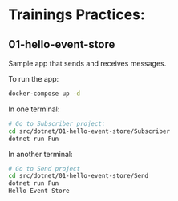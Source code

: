 # Trainings Practices:


## 01-hello-event-store
Sample app that sends and receives messages.

To run the app:
```bash
docker-compose up -d
```

In one terminal:
```bash
# Go to Subscriber project:
cd src/dotnet/01-hello-event-store/Subscriber
dotnet run Fun
```

In another terminal:
```bash
# Go to Send project
cd src/dotnet/01-hello-event-store/Send
dotnet run Fun
Hello Event Store
```

